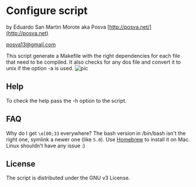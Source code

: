 Configure script
==================
by Eduardo San Martin Morote aka Posva
[http://posva.net/](http://posva.net)

posva13@gmail.com

This script generate a Makefile with the right dependencies for each file that need to be compiled. It also checks for any dos file and convert it to unix if the option -a is used.
![pic](http://i.imgur.com/Futju0p.png)

Help
------------
To check the help pass the -h option to the script.

FAQ
---
Why do I get `\e[00;33` everywhere?
The bash version in /bin/bash isn't the right one, symlink a newer one (like `5.0`). Use [Homebrew](http://brew.sh/) to install it
on Mac. Linux shouldn't have any issue :)

License
-----
The script is distributed under the GNU v3 License.
